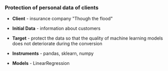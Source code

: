 ### Protection of personal data of clients
* **Client** - insurance company "Though the flood"

* **Initial Data** - information about customers

* **Target** - protect the data so that the quality of machine learning models does not deteriorate during the conversion

* **Instruments** - pandas, sklearn, numpy

* **Models** - LinearRegression
